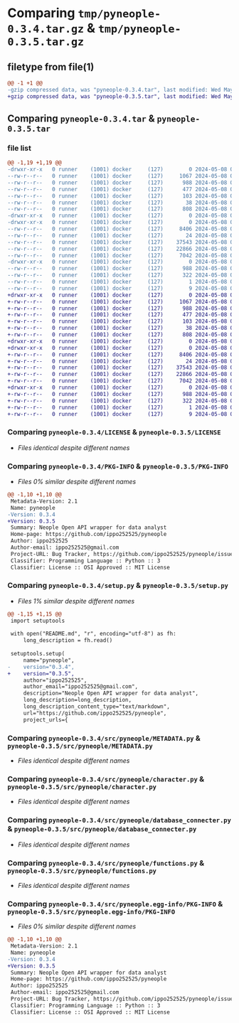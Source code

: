 # Comparing `tmp/pyneople-0.3.4.tar.gz` & `tmp/pyneople-0.3.5.tar.gz`

## filetype from file(1)

```diff
@@ -1 +1 @@
-gzip compressed data, was "pyneople-0.3.4.tar", last modified: Wed May  8 08:25:35 2024, max compression
+gzip compressed data, was "pyneople-0.3.5.tar", last modified: Wed May  8 08:54:44 2024, max compression
```

## Comparing `pyneople-0.3.4.tar` & `pyneople-0.3.5.tar`

### file list

```diff
@@ -1,19 +1,19 @@
-drwxr-xr-x   0 runner    (1001) docker     (127)        0 2024-05-08 08:25:35.142019 pyneople-0.3.4/
--rw-r--r--   0 runner    (1001) docker     (127)     1067 2024-05-08 08:25:20.000000 pyneople-0.3.4/LICENSE
--rw-r--r--   0 runner    (1001) docker     (127)      988 2024-05-08 08:25:35.142019 pyneople-0.3.4/PKG-INFO
--rw-r--r--   0 runner    (1001) docker     (127)      477 2024-05-08 08:25:20.000000 pyneople-0.3.4/README.md
--rw-r--r--   0 runner    (1001) docker     (127)      103 2024-05-08 08:25:20.000000 pyneople-0.3.4/pyproject.toml
--rw-r--r--   0 runner    (1001) docker     (127)       38 2024-05-08 08:25:35.142019 pyneople-0.3.4/setup.cfg
--rw-r--r--   0 runner    (1001) docker     (127)      808 2024-05-08 08:25:20.000000 pyneople-0.3.4/setup.py
-drwxr-xr-x   0 runner    (1001) docker     (127)        0 2024-05-08 08:25:35.138019 pyneople-0.3.4/src/
-drwxr-xr-x   0 runner    (1001) docker     (127)        0 2024-05-08 08:25:35.138019 pyneople-0.3.4/src/pyneople/
--rw-r--r--   0 runner    (1001) docker     (127)     8406 2024-05-08 08:25:20.000000 pyneople-0.3.4/src/pyneople/METADATA.py
--rw-r--r--   0 runner    (1001) docker     (127)       24 2024-05-08 08:25:20.000000 pyneople-0.3.4/src/pyneople/__init__.py
--rw-r--r--   0 runner    (1001) docker     (127)    37543 2024-05-08 08:25:20.000000 pyneople-0.3.4/src/pyneople/character.py
--rw-r--r--   0 runner    (1001) docker     (127)    22866 2024-05-08 08:25:20.000000 pyneople-0.3.4/src/pyneople/database_connecter.py
--rw-r--r--   0 runner    (1001) docker     (127)     7042 2024-05-08 08:25:20.000000 pyneople-0.3.4/src/pyneople/functions.py
-drwxr-xr-x   0 runner    (1001) docker     (127)        0 2024-05-08 08:25:35.138019 pyneople-0.3.4/src/pyneople.egg-info/
--rw-r--r--   0 runner    (1001) docker     (127)      988 2024-05-08 08:25:35.000000 pyneople-0.3.4/src/pyneople.egg-info/PKG-INFO
--rw-r--r--   0 runner    (1001) docker     (127)      322 2024-05-08 08:25:35.000000 pyneople-0.3.4/src/pyneople.egg-info/SOURCES.txt
--rw-r--r--   0 runner    (1001) docker     (127)        1 2024-05-08 08:25:35.000000 pyneople-0.3.4/src/pyneople.egg-info/dependency_links.txt
--rw-r--r--   0 runner    (1001) docker     (127)        9 2024-05-08 08:25:35.000000 pyneople-0.3.4/src/pyneople.egg-info/top_level.txt
+drwxr-xr-x   0 runner    (1001) docker     (127)        0 2024-05-08 08:54:44.907388 pyneople-0.3.5/
+-rw-r--r--   0 runner    (1001) docker     (127)     1067 2024-05-08 08:54:28.000000 pyneople-0.3.5/LICENSE
+-rw-r--r--   0 runner    (1001) docker     (127)      988 2024-05-08 08:54:44.907388 pyneople-0.3.5/PKG-INFO
+-rw-r--r--   0 runner    (1001) docker     (127)      477 2024-05-08 08:54:28.000000 pyneople-0.3.5/README.md
+-rw-r--r--   0 runner    (1001) docker     (127)      103 2024-05-08 08:54:28.000000 pyneople-0.3.5/pyproject.toml
+-rw-r--r--   0 runner    (1001) docker     (127)       38 2024-05-08 08:54:44.907388 pyneople-0.3.5/setup.cfg
+-rw-r--r--   0 runner    (1001) docker     (127)      808 2024-05-08 08:54:28.000000 pyneople-0.3.5/setup.py
+drwxr-xr-x   0 runner    (1001) docker     (127)        0 2024-05-08 08:54:44.907388 pyneople-0.3.5/src/
+drwxr-xr-x   0 runner    (1001) docker     (127)        0 2024-05-08 08:54:44.907388 pyneople-0.3.5/src/pyneople/
+-rw-r--r--   0 runner    (1001) docker     (127)     8406 2024-05-08 08:54:28.000000 pyneople-0.3.5/src/pyneople/METADATA.py
+-rw-r--r--   0 runner    (1001) docker     (127)       24 2024-05-08 08:54:28.000000 pyneople-0.3.5/src/pyneople/__init__.py
+-rw-r--r--   0 runner    (1001) docker     (127)    37543 2024-05-08 08:54:28.000000 pyneople-0.3.5/src/pyneople/character.py
+-rw-r--r--   0 runner    (1001) docker     (127)    22866 2024-05-08 08:54:28.000000 pyneople-0.3.5/src/pyneople/database_connecter.py
+-rw-r--r--   0 runner    (1001) docker     (127)     7042 2024-05-08 08:54:28.000000 pyneople-0.3.5/src/pyneople/functions.py
+drwxr-xr-x   0 runner    (1001) docker     (127)        0 2024-05-08 08:54:44.907388 pyneople-0.3.5/src/pyneople.egg-info/
+-rw-r--r--   0 runner    (1001) docker     (127)      988 2024-05-08 08:54:44.000000 pyneople-0.3.5/src/pyneople.egg-info/PKG-INFO
+-rw-r--r--   0 runner    (1001) docker     (127)      322 2024-05-08 08:54:44.000000 pyneople-0.3.5/src/pyneople.egg-info/SOURCES.txt
+-rw-r--r--   0 runner    (1001) docker     (127)        1 2024-05-08 08:54:44.000000 pyneople-0.3.5/src/pyneople.egg-info/dependency_links.txt
+-rw-r--r--   0 runner    (1001) docker     (127)        9 2024-05-08 08:54:44.000000 pyneople-0.3.5/src/pyneople.egg-info/top_level.txt
```

### Comparing `pyneople-0.3.4/LICENSE` & `pyneople-0.3.5/LICENSE`

 * *Files identical despite different names*

### Comparing `pyneople-0.3.4/PKG-INFO` & `pyneople-0.3.5/PKG-INFO`

 * *Files 0% similar despite different names*

```diff
@@ -1,10 +1,10 @@
 Metadata-Version: 2.1
 Name: pyneople
-Version: 0.3.4
+Version: 0.3.5
 Summary: Neople Open API wrapper for data analyst
 Home-page: https://github.com/ippo252525/pyneople
 Author: ippo252525
 Author-email: ippo252525@gmail.com
 Project-URL: Bug Tracker, https://github.com/ippo252525/pyneople/issues
 Classifier: Programming Language :: Python :: 3
 Classifier: License :: OSI Approved :: MIT License
```

### Comparing `pyneople-0.3.4/setup.py` & `pyneople-0.3.5/setup.py`

 * *Files 1% similar despite different names*

```diff
@@ -1,15 +1,15 @@
 import setuptools
 
 with open("README.md", "r", encoding="utf-8") as fh:
     long_description = fh.read()
 
 setuptools.setup(
     name="pyneople",
-    version="0.3.4",
+    version="0.3.5",
     author="ippo252525",
     author_email="ippo252525@gmail.com",
     description="Neople Open API wrapper for data analyst",
     long_description=long_description,
     long_description_content_type="text/markdown",
     url="https://github.com/ippo252525/pyneople",
     project_urls={
```

### Comparing `pyneople-0.3.4/src/pyneople/METADATA.py` & `pyneople-0.3.5/src/pyneople/METADATA.py`

 * *Files identical despite different names*

### Comparing `pyneople-0.3.4/src/pyneople/character.py` & `pyneople-0.3.5/src/pyneople/character.py`

 * *Files identical despite different names*

### Comparing `pyneople-0.3.4/src/pyneople/database_connecter.py` & `pyneople-0.3.5/src/pyneople/database_connecter.py`

 * *Files identical despite different names*

### Comparing `pyneople-0.3.4/src/pyneople/functions.py` & `pyneople-0.3.5/src/pyneople/functions.py`

 * *Files identical despite different names*

### Comparing `pyneople-0.3.4/src/pyneople.egg-info/PKG-INFO` & `pyneople-0.3.5/src/pyneople.egg-info/PKG-INFO`

 * *Files 0% similar despite different names*

```diff
@@ -1,10 +1,10 @@
 Metadata-Version: 2.1
 Name: pyneople
-Version: 0.3.4
+Version: 0.3.5
 Summary: Neople Open API wrapper for data analyst
 Home-page: https://github.com/ippo252525/pyneople
 Author: ippo252525
 Author-email: ippo252525@gmail.com
 Project-URL: Bug Tracker, https://github.com/ippo252525/pyneople/issues
 Classifier: Programming Language :: Python :: 3
 Classifier: License :: OSI Approved :: MIT License
```

